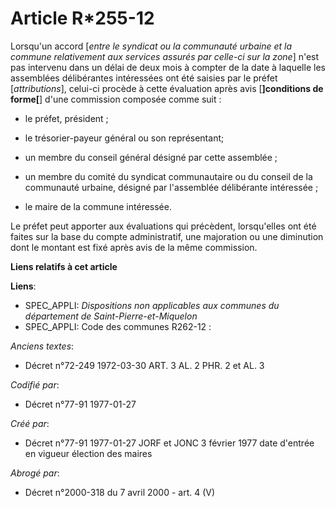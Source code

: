 # Article R*255-12

Lorsqu'un accord [*entre le syndicat ou la communauté urbaine et la commune relativement aux services assurés par celle-ci
sur la zone*] n'est pas intervenu dans un délai de deux mois à compter de la date à laquelle les assemblées délibérantes
intéressées ont été saisies par le préfet [*attributions*], celui-ci procède à cette évaluation après avis [**]conditions de
forme[**] d'une commission composée comme suit :

- le préfet, président ;

- le trésorier-payeur général ou son représentant;

- un membre du conseil général désigné par cette assemblée ;

- un membre du comité du syndicat communautaire ou du conseil de la communauté urbaine, désigné par l'assemblée délibérante
intéressée ;

- le maire de la commune intéressée. 

Le préfet peut apporter aux évaluations qui précèdent, lorsqu'elles ont été faites sur la base du compte administratif, une
majoration ou une diminution dont le montant est fixé après avis de la même commission.

**Liens relatifs à cet article**

**Liens**:

  - SPEC_APPLI: *Dispositions non applicables aux communes du département de Saint-Pierre-et-Miquelon*
  - SPEC_APPLI: Code des communes R262-12 :

_Anciens textes_:

  - Décret n°72-249 1972-03-30 ART. 3 AL. 2 PHR. 2 et AL. 3

_Codifié par_:

  - Décret n°77-91 1977-01-27

_Créé par_:

  - Décret n°77-91 1977-01-27 JORF et JONC 3 février 1977 date d'entrée en vigueur élection des maires

_Abrogé par_:

  - Décret n°2000-318 du 7 avril 2000 - art. 4 (V)
